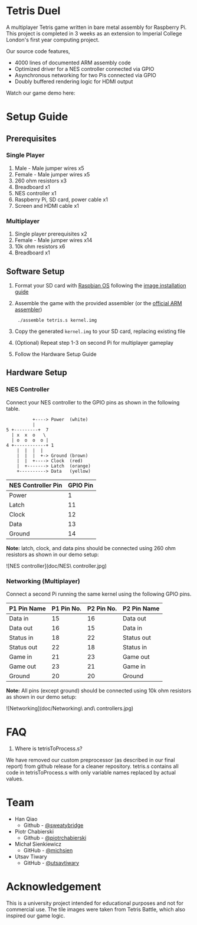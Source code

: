 # Tetris Duel

A multiplayer Tetris game written in bare metal assembly for Raspberry Pi. This project is completed in 3 weeks as an extension to Imperial College London's first year computing project.

Our source code features,

* 4000 lines of documented ARM assembly code
* Optimized driver for a NES controller connected via GPIO
* Asynchronous networking for two Pis connected via GPIO
* Doubly buffered rendering logic for HDMI output

Watch our game demo here:

# Setup Guide
## Prerequisites
### Single Player

1. Male - Male jumper wires x5
2. Female - Male jumper wires x5
3. 260 ohm resistors x3
5. Breadboard x1
4. NES controller x1
6. Raspberry Pi, SD card, power cable x1
7. Screen and HDMI cable x1

### Multiplayer

1. Single player prerequisites x2
8. Female - Male jumper wires x14
8. 10k ohm resistors x6
8. Breadboard x1

## Software Setup

1. Format your SD card with [Raspbian OS](http://www.raspberrypi.org/downloads/) following the [image installation guide](http://www.raspberrypi.org/documentation/installation/installing-images/README.md)
1. Assemble the game with the provided assembler (or the [official ARM assembler](https://launchpad.net/gcc-arm-embedded))

		./assemble tetris.s kernel.img

2. Copy the generated `kernel.img` to your SD card, replacing existing file
3. (Optional) Repeat step 1-3 on second Pi for multiplayer gameplay
4. Follow the Hardware Setup Guide

## Hardware Setup
### NES Controller

Connect your NES controller to the GPIO pins as shown in the following table.

	          +----> Power  (white)
	          |
	5 +---------+  7    
	  | x  x  o   \     
	  | o  o  o  o |    
	4 +------------+ 1  
	    |  |  |  |
	    |  |  |  +-> Ground (brown)
	    |  |  +----> Clock  (red)
	    |  +-------> Latch  (orange)
	    +----------> Data   (yellow)

| NES Controller Pin | GPIO Pin |
|--------------------|----------|
| Power              | 1        |
| Latch              | 11       |
| Clock              | 12       |
| Data               | 13       |
| Ground             | 14       |

**Note:** latch, clock, and data pins should be connected using 260 ohm resistors as shown in our demo setup:

![NES controller](doc/NES\ controller.jpg)

### Networking (Multiplayer)

Connect a second Pi running the same kernel using the following GPIO pins.

| P1 Pin Name | P1 Pin No. | P2 Pin No. | P2 Pin Name |
|-------------|------------|------------|-------------|
| Data in     | 15         | 16         | Data out    |
| Data out    | 16         | 15         | Data in     |
| Status in   | 18         | 22         | Status out  |
| Status out  | 22         | 18         | Status in   |
| Game in     | 21         | 23         | Game out    |
| Game out    | 23         | 21         | Game in     |
| Ground      | 20         | 20         | Ground      |

**Note:** All pins (except ground) should be connected using 10k ohm resistors as shown in our demo setup:

![Networking](doc/Networking\ and\ controllers.jpg)

# FAQ

1. Where is tetrisToProcess.s?

  We have removed our custom preprocessor (as described in our final report) from github release for a cleaner repository. tetris.s contains all code in tetrisToProcess.s with only variable names replaced by actual values.

# Team

* Han Qiao
  * Github - [@sweatybridge](https://github.com/sweatybridge)
* Piotr Chabierski
  * Github - [@piotrchabierski](https://github.com/piotrchabierski)
* Michał Sienkiewicz
  * GitHub - [@michsien](https://github.com/michsien)
* Utsav Tiwary
  * GitHub - [@utsavtiwary](https://github.com/utsavtiwary)

# Acknowledgement

This is a university project intended for educational purposes and not for commercial use. The tile images were taken from Tetris Battle, which also inspired our game logic.
